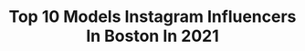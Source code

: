 ---
title: Top 10 Models Instagram Influencers In Boston In 2021
description: >-
  Find top models Instagram influencers in Boston in 2021. Most popular hashtags: #model #photoshoot #fashion.
platform: Instagram
hits: 119
text_top: Discover the most popular Instagram profiles on inBeat.
text_bottom: Our search engine has 119 Instagram influencers like this in Boston, United States for you to contact.
profiles:
  - username: "joanna.pinks"
    fullname: >-
      Joanna Pinks
    bio: >-
      the limit does not exist ✨ beauty & a beast 🏋🏽‍♀️🇵🇷 actress|model Boston LA
    location: "United States"
    followers: 11016
    engagement: 2705
    commentsToLikes: 0.037837
    id: ckap10ri6smiu0i784b8s5foz
    verified: false
    hashtags: "#quarantine, #watermelonsugar, #harrystyles, #dreameranddoer"
  - username: "nikeliphotography"
    fullname: >-
      Eliezer Asamoah
    bio: >-
      🇺🇸🇬🇭 Portraits, boudoir, weddings, etc. Follow @nikeli_Photos. We travel ✈️ Sc: eliezer_kkt Contact: +15083532737 December 23
    location: "United States"
    followers: 39163
    engagement: 126
    commentsToLikes: 0.007300
    id: ck5zo8gzhpzux0i14xqwqc8o4
    verified: false
    hashtags: "#nikeliphotography, #portrait, #massachusetts, #boudoir"
  - username: "deviy8s.studios"
    fullname: >-
      deviy8s Studios
    bio: >-
      deviy8s = DEVIATES Paid Bookings Only. Husband-Wife Squad. Glamour, swimwear & beauty content creators DM for shoots 📸 with the #blueeyedmagician
    location: "United States"
    followers: 26725
    engagement: 199
    commentsToLikes: 0.040807
    id: ck6u1ndiemrvm0j71gegmn4ra
    verified: false
    hashtags: ""
  - username: "maggiejskinner"
    fullname: >-
      Maggie J. Skinner 🌶
    bio: >-
      Up to something bigger than myself Fenton Model Management NYC Maggie Models Inc. Boston MA: John Casablancas CT
    location: "United States"
    followers: 13267
    engagement: 1774
    commentsToLikes: 0.033745
    id: ck6u4n2o74nst0j71cnjhylhs
    verified: false
    hashtags: "#blackouttuesday"
  - username: "iamfranchescanival"
    fullname: >-
      Franchesca Nival
    bio: >-
      🇺🇸 @apexworldnews Correspondent CEO/founder @ftacademy_ @womanxs_ Model/Actress-Boston @maggieagency BOOK 1 of #TGLSET OUT 10/08/20 LINK BELOW!🥳
    location: "United States"
    followers: 52209
    engagement: 190
    commentsToLikes: 0.026266
    id: ck6tj0ua71sw00j71sszbtqqn
    verified: false
    hashtags: "#gracenation, #ifgodbeformewhocanbeagainstme, #tglset, #repost"
  - username: "paulhenrystudios"
    fullname: >-
      Paul Henry Collins
    bio: >-
      - photojournalism & b&w major from Boston - stylist / fashion editorial photographer / model scout - Boston Bruins 🏒 BoSox ⚾️ - plant based
    location: "United States"
    followers: 6216
    engagement: 172
    commentsToLikes: 0.092569
    id: ck0w0rjr8foms0i19rade3y11
    verified: false
    hashtags: "#model, #miamibeach, #photographerinmiami, #weugenesmith"
  - username: "cintraaa_"
    fullname: >-
      Chitra Jagannathan
    bio: >-
      • the nucleus • 🥀• bu • bay area • she/her • 💌 : cjagan@bu.edu tiktok : @cintraaa_ click my linktree for BLM/🌈 resources!
    location: "United States"
    followers: 5687
    engagement: 4507
    commentsToLikes: 0.045065
    id: ck55mrgn84l880i11ozue4mmg
    verified: false
    hashtags: "#joshua, #dancer, #brownskingirls, #joshuatree"
  - username: "fitmomof2whojeeps"
    fullname: >-
      Kristen
    bio: >-
      Aerial🎪Cooking🍲Comedy🤣Crossfit🏋️‍♀️Dobermans🐶FAMILY💗FRIENDS👭Jeeps🏔Mustangs🏎 Raptors🦖Surfing🏄🏽‍♀️ Snowboarding🏂 Use code: FITMOM20 @detailgarageraleigh
    location: "United States"
    followers: 19548
    engagement: 993
    commentsToLikes: 0.035774
    id: ck0w59gty2k460i19g26xhiro
    verified: false
    hashtags: "#islandlife, #37s, #jeepwrangler, #tiffanyandco"
  - username: "izzyb_model"
    fullname: >-
      Izzy B
    bio: >-
      13 yo model NYC: @ohlssonmgmt Boston: @modelclubinc acct run by @jennyb_mom #teamohlsson #modelclubinc #teenmodel
    location: "United States"
    followers: 22256
    engagement: 362
    commentsToLikes: 0.167003
    id: ck5c926bfamw00i11x7wn3l1g
    verified: false
    hashtags: "#redheadmodel, #ohlssoneast, #youngbeauty, #bostonmodel"
  - username: "cosmicphenomenon"
    fullname: >-
      Maya / Sebastian Noir
    bio: >-
      ×Bigender : She/Her or He/Him 📍Boston : Queer Model & Advocate 💍Married : @beckycupcakes ×DM for support
    location: "United States"
    followers: 33549
    engagement: 356
    commentsToLikes: 0.023115
    id: ck6tv5rz1kcb20j71kgu219ig
    verified: false
    hashtags: "#gaygirlsofinstagram, #lesbianswithink, #amipretty, #gaygirls"
---